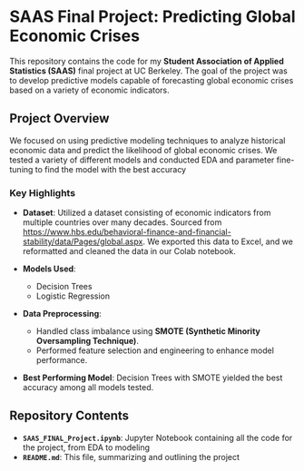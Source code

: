 # SAAS Final Project: Predicting Global Economic Crises

This repository contains the code for my **Student Association of Applied Statistics (SAAS)** final project at UC Berkeley. The goal of the project was to develop predictive models capable of forecasting global economic crises based on a variety of economic indicators.

## Project Overview

We focused on using predictive modeling techniques to analyze historical economic data and predict the likelihood of global economic crises. We tested a variety of different models and conducted EDA and parameter fine-tuning to find the model with the best accuracy 

### Key Highlights
- **Dataset**: Utilized a dataset consisting of economic indicators from multiple countries over many decades. Sourced from https://www.hbs.edu/behavioral-finance-and-financial-stability/data/Pages/global.aspx. We exported this data to Excel, and we reformatted and cleaned the data in our Colab notebook. 
  
- **Models Used**:
  - Decision Trees
  - Logistic Regression
    
- **Data Preprocessing**:
  - Handled class imbalance using **SMOTE (Synthetic Minority Oversampling Technique)**.
  - Performed feature selection and engineering to enhance model performance.
- **Best Performing Model**: Decision Trees with SMOTE yielded the best accuracy among all models tested.

## Repository Contents

- **`SAAS_FINAL_Project.ipynb`**: Jupyter Notebook containing all the code for the project, from EDA to modeling
- **`README.md`**: This file, summarizing and outlining the project



